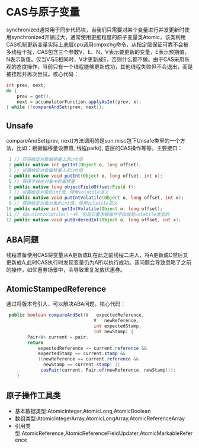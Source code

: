 # CAS与原子变量
synchronized通常用于同步代码块，当我们只需要对某个变量进行并发更新时使用synchronized开销过大，通常使用更细粒度的原子变量类Atomic，该类利用CAS机制更新变量实际上底层cpu调用cmpxchg命令，从指定层保证可靠不会被多线程干扰，CAS包含三个参数V、E、N，V表示要更新的变量，E表示预期值，N表示新值。仅当V与E相同时，V才更新成E，否则什么都不做。由于CAS采用乐观的态度操作，当前只有一个线程能够更新成功，其他线程失败但不会退出，而是被挂起并再次尝试。核心代码：
```java
int prev, next;
do {
    prev = get();
    next = accumulatorFunction.applyAsInt(prev, x);
} while (!compareAndSet(prev, next));
```

## Unsafe
compareAndSet(prev, next)方法调用的是sun.misc包下Unsafe类里的一个方法，比如：根据偏移量设置值, 线程park(), 底层的CAS操作等等。主要接口：
```java
 1 // 获得给定对象偏移量上的int值
 2 public native int getInt(Object o, long offset);
 3 // 设置给定对象偏移量上的int值
 4 public native void putInt(Object o, long offset, int x);
 5 // 获得字段在对象中的偏移量
 6 public native long objectFieldOffset(Field f);
 7 // 设置给定对象的int值，使用volatile语义
 8 public native void putIntVolatile(Object o, long offset, int x);
 9 // 获得给定对象对象的int值，使用volatile语义
10 public native int getIntVolatile(Object o, long offset);
11 // 和putIntVolatile()一样，但是它要求被操作字段就是volatile类型的
12 public native void putOrderedInt(Object o, long offset, int x);
```

## ABA问题
线程准备使用CAS将变量从A更新成B,在此之前线程二进入，将A更新成C然后又更新成A,此时CAS执行时发现变量仍为A所以执行成功。该问题会导致忽略了之前的操作，如优惠券场景中，会导致重复发放优惠券。

## AtomicStampedReference
通过将版本号引入，可以解决ABA问题。核心代码：
```java
 public boolean compareAndSet(V   expectedReference,
                                 V   newReference,
                                 int expectedStamp,
                                 int newStamp) {
        Pair<V> current = pair;
        return
            expectedReference == current.reference &&
            expectedStamp == current.stamp &&
            ((newReference == current.reference &&
              newStamp == current.stamp) ||
             casPair(current, Pair.of(newReference, newStamp)));
    }
```

## 原子操作工具类
- 基本数据类型:AtomicInteger,AtomicLong,AtomicBoolean
- 数组类型:AtomicIntegerArray,AtomicLongArray,AtomicReferenceArray
- 引用类型:AtomicReference,AtomicReferenceFieldUpdater,AtomicMarkableReference
